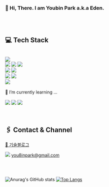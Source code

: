 <br />
<br />

###  👋 Hi, There. I am Youbin Park a.k.a Eden.

<br />
<br />

<div align="left">

</div>

<div>
 

## 💻 Tech Stack
<br />
<img src="https://img.shields.io/badge/-HTML5-%23E34F26?style=for-the-badge&logo=HTML5&logoColor=white"/><br/>
<img src="https://img.shields.io/badge/-css3-%231572B6?style=for-the-badge&logo=css3&logoColor=white "/>
  <img src="https://img.shields.io/badge/-sass%2Fscss-%23CC6699?style=for-the-badge&logo=sass&logoColor=white"/>
 <img src="https://img.shields.io/badge/-styled--components-%23DB7093?style=for-the-badge&logo=styled-components&logoColor=white"/><br/>
 <img src="https://img.shields.io/badge/-javascript-%23F7DF1E?style=for-the-badge&logo=javascript&logoColor=white"/>
 <img src="https://img.shields.io/badge/-typescript-%233178C6?style=for-the-badge&logo=typescript&logoColor=white"/><br />
<img src="https://img.shields.io/badge/-react-%2361DAFB?style=for-the-badge&logo=React&logoColor=white"/>
 <img src="https://img.shields.io/badge/-react--native-%23272323?style=for-the-badge&logo=React&logoColor=61DAFB" /><br/>
  <img src="https://img.shields.io/badge/-Next.js-%23000000?style=for-the-badge&logo=next.js&logoColor=white" />
<br /><br />
 🌱 I’m currently learning ...<br /><br />
 <img src="https://img.shields.io/badge/-typescript-%233178C6?style=for-the-badge&logo=typescript&logoColor=white"/>
 <img src="https://img.shields.io/badge/-Next.js-%23000000?style=for-the-badge&logo=next.js&logoColor=white" />
 <img src="https://img.shields.io/badge/-python-%233776AB?style=for-the-badge&logo=python&logoColor=white" />
<br /><br /><br />

## 🖇️ Contact & Channel
[📑 기술블로그](https://velog.io/@daydreamplace)
 
 <img src="https://img.shields.io/badge/-gmail-%23EA4335?style=flat&logo=gmail&logoColor=white" /> you8inpark@gmail.com
  <br />


<br />
<br />

![Anurag's GitHub stats](https://github-readme-stats.vercel.app/api?username=daydreamplace&show_icons=true)
[![Top Langs](https://github-readme-stats.vercel.app/api/top-langs/?username=daydreamplace&langs_count=10&layout=compact)](https://github.com/daydreamplace/github-readme-stats)

</div>




<br />
